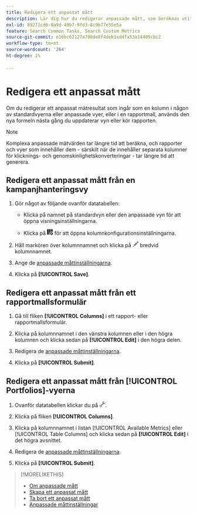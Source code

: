 ```yaml
---
title: Redigera ett anpassat mått
description: Lär dig hur du redigerar anpassade mått, som beräknas utifrån standardvärden.
exl-id: 89271cd6-0a9d-49b7-9fd3-8c9b77e55e5a
feature: Search Common Tasks, Search Custom Metrics
source-git-commit: e16bc62127a708de8f4deb1eddfa53a14405cbc2
workflow-type: tm+mt
source-wordcount: '264'
ht-degree: 1%

---
```


# Redigera ett anpassat mått

Om du redigerar ett anpassat mätresultat som ingår som en kolumn i någon av standardvyerna eller anpassade vyer, eller i en rapportmall, används den nya formeln nästa gång du uppdaterar vyn eller kör rapporten.

>[!NOTE]
>
>Komplexa anpassade mätvärden tar längre tid att beräkna, och rapporter och vyer som innehåller dem - särskilt när de innehåller separata kolumner för klicknings- och genomskinlighetskonverteringar - tar längre tid att generera.

## Redigera ett anpassat mått från en kampanjhanteringsvy

1. Gör något av följande ovanför datatabellen:

   * Klicka på namnet på standardvyn eller den anpassade vyn för att öppna visningsinställningarna.

   * Klicka på ![Anpassade kolumner](/help/search-social-commerce/assets/custom-columns.png "Egna kolumner") för att öppna kolumnkonfigurationsinställningarna.

1. Håll markören över kolumnnamnet och klicka på ![Redigera](/help/search-social-commerce/assets/edit.png "Redigera") bredvid kolumnnamnet.

1. Ange de [anpassade måttinställningarna](custom-metric-settings.md).

1. Klicka på **[!UICONTROL Save]**.

## Redigera ett anpassat mått från ett rapportmallsformulär

1. Gå till fliken **[!UICONTROL Columns]** i ett rapport- eller rapportmallsformulär.

1. Klicka på kolumnnamnet i den vänstra kolumnen eller i den högra kolumnen och klicka sedan på **[!UICONTROL Edit]** i den högra delen.

1. Redigera de [anpassade måttinställningarna](custom-metric-settings.md).

1. Klicka på **[!UICONTROL Submit]**.

## Redigera ett anpassat mått från [!UICONTROL Portfolios]-vyerna

1. Ovanför datatabellen klickar du på ![Redigera markerad vy](/help/search-social-commerce/assets/view-settings.png "Redigera markerad vy").

1. Klicka på fliken **[!UICONTROL Columns]**.

1. Klicka på kolumnnamnet i listan [!UICONTROL Available Metrics] eller [!UICONTROL Table Columns] och klicka sedan på **[!UICONTROL Edit]** i det högra avsnittet.

1. Redigera de [anpassade måttinställningarna](custom-metric-settings.md).

1. Klicka på **[!UICONTROL Submit]**.

>[!MORELIKETHIS]
>
>* [Om anpassade mått](custom-metric-about.md)
>* [Skapa ett anpassat mått](custom-metric-create.md)
>* [Ta bort ett anpassat mått](custom-metric-delete.md)
>* [Anpassade måttinställningar](custom-metric-settings.md)
